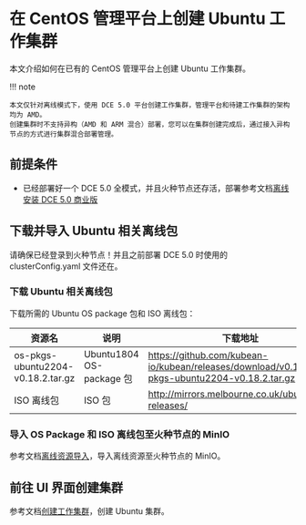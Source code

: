 # 在 CentOS 管理平台上创建 Ubuntu 工作集群

本文介绍如何在已有的 CentOS 管理平台上创建 Ubuntu 工作集群。

!!! note

    本文仅针对离线模式下，使用 DCE 5.0 平台创建工作集群，管理平台和待建工作集群的架构均为 AMD。
    创建集群时不支持异构（AMD 和 ARM 混合）部署，您可以在集群创建完成后，通过接入异构节点的方式进行集群混合部署管理。

## 前提条件

- 已经部署好一个 DCE 5.0 全模式，并且火种节点还存活，部署参考文档[离线安装 DCE 5.0 商业版](../../install/commercial/start-install.md)

## 下载并导入 Ubuntu 相关离线包

请确保已经登录到火种节点！并且之前部署 DCE 5.0 时使用的 clusterConfig.yaml 文件还在。

### 下载 Ubuntu 相关离线包

下载所需的 Ubuntu OS package 包和 ISO 离线包：

| 资源名 | 说明 | 下载地址 |
| ----- | --- | ------- |
| os-pkgs-ubuntu2204-v0.18.2.tar.gz | Ubuntu1804 OS-package 包 | https://github.com/kubean-io/kubean/releases/download/v0.18.2/os-pkgs-ubuntu2204-v0.18.2.tar.gz |
| ISO 离线包 | ISO 包 | http://mirrors.melbourne.co.uk/ubuntu-releases/ |

### 导入 OS Package 和 ISO 离线包至火种节点的 MinIO

参考文档[离线资源导入](../../install/import.md#_5)，导入离线资源至火种节点的 MinIO。

## 前往 UI 界面创建集群

参考文档[创建工作集群](../user-guide/clusters/create-cluster.md)，创建 Ubuntu 集群。
